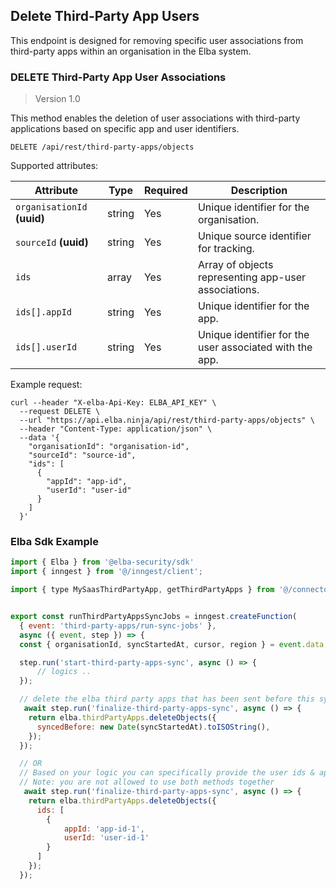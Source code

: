 ## Delete Third-Party App Users

This endpoint is designed for removing specific user associations from third-party apps within an organisation in the Elba system.

### DELETE Third-Party App User Associations

> Version 1.0

This method enables the deletion of user associations with third-party applications based on specific app and user identifiers.

```plaintext
DELETE /api/rest/third-party-apps/objects
```

Supported attributes:

| Attribute                | Type     | Required | Description                                               |
|--------------------------|----------|----------|-----------------------------------------------------------|
| `organisationId` **(uuid)**      | string   | Yes      | Unique identifier for the organisation.                   |
| `sourceId` **(uuid)**               | string   | Yes      | Unique source identifier for tracking.                    |
| `ids`                    | array    | Yes      | Array of objects representing app-user associations.      |
| `ids[].appId`            | string   | Yes      | Unique identifier for the app.                            |
| `ids[].userId`           | string   | Yes      | Unique identifier for the user associated with the app.   |

Example request:

```shell
curl --header "X-elba-Api-Key: ELBA_API_KEY" \
  --request DELETE \
  --url "https://api.elba.ninja/api/rest/third-party-apps/objects" \
  --header "Content-Type: application/json" \
  --data '{
    "organisationId": "organisation-id",
    "sourceId": "source-id",
    "ids": [
      {
        "appId": "app-id",
        "userId": "user-id"
      }
    ]
  }'
```

### Elba Sdk Example
```javascript
import { Elba } from '@elba-security/sdk'
import { inngest } from '@/inngest/client';

import { type MySaasThirdPartyApp, getThirdPartyApps } from '@/connectors/third-party-apps';


export const runThirdPartyAppsSyncJobs = inngest.createFunction(
  { event: 'third-party-apps/run-sync-jobs' },
  async ({ event, step }) => {
  const { organisationId, syncStartedAt, cursor, region } = event.data;

  step.run('start-third-party-apps-sync', async () => {
      // logics ..
  });

  // delete the elba third party apps that has been sent before this sync
   await step.run('finalize-third-party-apps-sync', async () => {
    return elba.thirdPartyApps.deleteObjects({
      syncedBefore: new Date(syncStartedAt).toISOString(),
    });
  });

  // OR
  // Based on your logic you can specifically provide the user ids & app ids to delete
  // Note: you are not allowed to use both methods together
   await step.run('finalize-third-party-apps-sync', async () => {
    return elba.thirdPartyApps.deleteObjects({
      ids: [
        {
            appId: 'app-id-1',
            userId: 'user-id-1'
        }
      ]
    });
  });

  ```